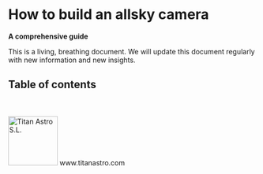 # How to build an allsky camera

**A comprehensive guide**  

This is a living, breathing document. We will update this document regularly with new information and new insights.

## Table of contents


<br/>
<br/>
<IMG SRC="https://i0.wp.com/titanastro.com/wp-content/uploads/2018/10/Titan-Astro-color-logo-R-white-2025-1.png" Alt="Titan Astro S.L." width="100">
www.titanastro.com
